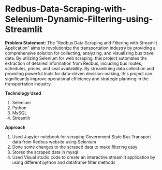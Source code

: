 # Redbus-Data-Scraping-with-Selenium-Dynamic-Filtering-using-Streamlit
**Problem Statement:**
The "Redbus Data Scraping and Filtering with Streamlit Application" aims to revolutionize the transportation industry by providing a comprehensive solution for collecting, analyzing, and visualizing bus travel data. By utilizing Selenium for web scraping, this project automates the extraction of detailed information from Redbus, including bus routes, schedules, prices, and seat availability. By streamlining data collection and providing powerful tools for data-driven decision-making, this project can significantly improve operational efficiency and strategic planning in the transportation industry.

**Technology Used**
1. Selenium
2. Python
3. MySQL
4. Streamlit

**Approach**
1. Used Jupyter notebook for scraping Government State Bus Transport data from Redbus website using Selenium
2. Done some changes to the scraped data to make filtering easy
3. Stored the scraped data in mysql
4. Used Visual studio code to create an interactive streamlit application by using different python and dataframe filter methods
